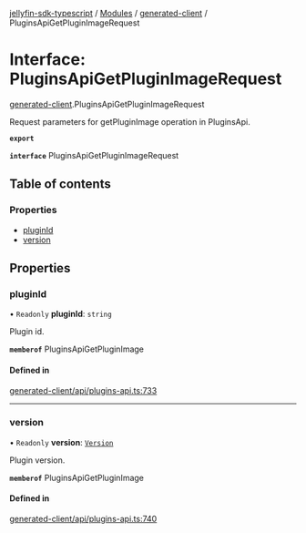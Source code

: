 [jellyfin-sdk-typescript](../README.md) / [Modules](../modules.md) / [generated-client](../modules/generated_client.md) / PluginsApiGetPluginImageRequest

# Interface: PluginsApiGetPluginImageRequest

[generated-client](../modules/generated_client.md).PluginsApiGetPluginImageRequest

Request parameters for getPluginImage operation in PluginsApi.

**`export`**

**`interface`** PluginsApiGetPluginImageRequest

## Table of contents

### Properties

- [pluginId](generated_client.PluginsApiGetPluginImageRequest.md#pluginid)
- [version](generated_client.PluginsApiGetPluginImageRequest.md#version)

## Properties

### pluginId

• `Readonly` **pluginId**: `string`

Plugin id.

**`memberof`** PluginsApiGetPluginImage

#### Defined in

[generated-client/api/plugins-api.ts:733](https://github.com/thornbill/jellyfin-sdk-typescript/blob/7534c86/src/generated-client/api/plugins-api.ts#L733)

___

### version

• `Readonly` **version**: [`Version`](generated_client.Version.md)

Plugin version.

**`memberof`** PluginsApiGetPluginImage

#### Defined in

[generated-client/api/plugins-api.ts:740](https://github.com/thornbill/jellyfin-sdk-typescript/blob/7534c86/src/generated-client/api/plugins-api.ts#L740)
